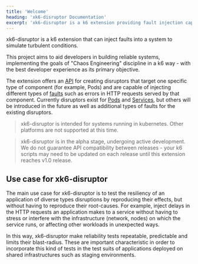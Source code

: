 ```yaml
---
title: 'Welcome'
heading: 'xk6-disruptor Documentation'
excerpt: 'xk6-disruptor is a k6 extension providing fault injection capabilities to test system reliability under turbulent conditions. Think of it as unit testing, but for reliability.'
---
```


xk6-disruptor is a k6 extension that can inject faults into a system to simulate turbulent conditions. 

This project aims to aid developers in building reliable systems, implementing the goals of "Chaos Engineering" discipline in a k6 way - with the best developer experience as its primary objective. 

The extension offers an [API](/javascript-api/xk6-disruptor/api/) for creating disruptors that target one specific type of component (for example, Pods) and are capable of injecting different types of [faults](/javascript-api/xk6-disruptor/api/faults) such as errors in HTTP requests served by that component. Currently disruptors exist for [Pods](/javascript-api/xk6-disruptor/api/poddisruptor) and [Services](/javascript-api/xk6-disruptor/api/servicedisruptor), but others will be introduced in the future as well as additional types of faults for the existing disruptors.

<Blockquote mod="note">

xk6-disruptor is intended for systems running in kubernetes. Other platforms are not supported at this time.

</Blockquote>

<Blockquote mod="warning">

xk6-disruptor is in the alpha stage, undergoing active development. We do not guarantee API compatibility between releases - your k6 scripts may need to be updated on each release until this extension reaches v1.0 release.

</Blockquote>

## Use case for xk6-disruptor

The main use case for xk6-disruptor is to test the resiliency of an application of diverse types disruptions by reproducing their effects, but without having to reproduce their root-causes. For example, inject delays in the HTTP requests an application makes to a service  without having to stress or interfere with the infrastructure (network, nodes) on which the service runs, or affecting other workloads in unexpected ways.

In this way, xk6-disruptor make reliability tests repeatable, predictable and limits their blast-radius. These are important characteristic in order to incorporate this kind of tests in the test suits of applications deployed on shared infrastructures such as staging environments.


